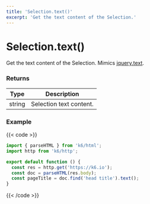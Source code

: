 ```yaml
---
title: 'Selection.text()'
excerpt: 'Get the text content of the Selection.'
---
```


# Selection.text()

Get the text content of the Selection.
Mimics [jquery.text](https://api.jquery.com/text/).

### Returns

| Type   | Description             |
| ------ | ----------------------- |
| string | Selection text content. |

### Example

{{< code >}}

```javascript
import { parseHTML } from 'k6/html';
import http from 'k6/http';

export default function () {
  const res = http.get('https://k6.io');
  const doc = parseHTML(res.body);
  const pageTitle = doc.find('head title').text();
}
```

{{< /code >}}
